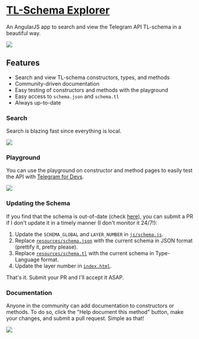 # [TL-Schema Explorer](https://schema.horner.tj)

An AngularJS app to search and view the Telegram API TL-schema in a beautiful way.

![](https://i.imgur.com/akrelfR.png)

## Features

- Search and view TL-schema constructors, types, and methods
- Community-driven documentation
- Easy testing of constructors and methods with the playground
- Easy access to `schema.json` and `schema.tl`
- Always up-to-date

### Search

Search is blazing fast since everything is local.

![](https://i.imgur.com/lfAs0XQ.png)

### Playground

You can use the playground on constructor and method pages to easily test the API with [Telegram for Devs](https://tjhorner.com/webogram).

![](https://i.imgur.com/vEBEWqq.png)

### Updating the Schema

If you find that the schema is out-of-date (check [here](https://github.com/zhukov/webogram/blob/master/app/js/lib/config.js)), you can submit a PR if I don't update it in a timely manner (I don't monitor it 24/7!):

1. Update the `SCHEMA_GLOBAL` and `LAYER_NUMBER` in [`js/schema.js`](https://github.com/tjhorner/schema.tl/blob/master/js/schema.js).
2. Replace [`resources/schema.json`](https://github.com/tjhorner/schema.tl/blob/master/resources/schema.json) with the current schema in JSON format (prettify it, pretty please).
3. Replace [`resources/schema.tl`](https://github.com/tjhorner/schema.tl/blob/master/resources/schema.tl) with the current schema in Type-Language format.
4. Update the layer number in [`index.html`](https://github.com/tjhorner/schema.tl/blob/master/index.html).

That's it. Submit your PR and I'll accept it ASAP.

### Documentation

Anyone in the community can add documentation to constructors or methods. To do so, click the "Help document this method" button, make your changes, and submit a pull request. Simple as that!

![](https://i.imgur.com/9vcRYxy.png)